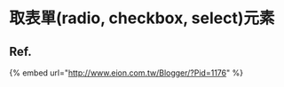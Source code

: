 # 取表單\(radio, checkbox, select\)元素

## Ref.

{% embed url="http://www.eion.com.tw/Blogger/?Pid=1176" %}



